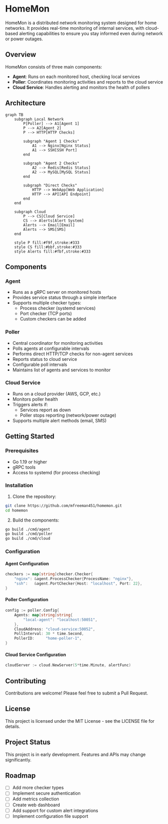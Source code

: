 # HomeMon

HomeMon is a distributed network monitoring system designed for home networks. It provides real-time monitoring of internal services, with cloud-based alerting capabilities to ensure you stay informed even during network or power outages.

## Overview

HomeMon consists of three main components:
- **Agent**: Runs on each monitored host, checking local services
- **Poller**: Coordinates monitoring activities and reports to the cloud service
- **Cloud Service**: Handles alerting and monitors the health of pollers

## Architecture

```mermaid
graph TB
    subgraph Local Network
        P[Poller] --> A1[Agent 1]
        P --> A2[Agent 2]
        P --> HTTP[HTTP Checks]
        
        subgraph "Agent 1 Checks"
            A1 --> Nginx[Nginx Status]
            A1 --> SSH[SSH Port]
        end
        
        subgraph "Agent 2 Checks"
            A2 --> Redis[Redis Status]
            A2 --> MySQL[MySQL Status]
        end
        
        subgraph "Direct Checks"
            HTTP --> WebApp[Web Application]
            HTTP --> API[API Endpoint]
        end
    end
    
    subgraph Cloud
        P --> CS[Cloud Service]
        CS --> Alerts[Alert System]
        Alerts --> Email[Email]
        Alerts --> SMS[SMS]
    end

    style P fill:#f9f,stroke:#333
    style CS fill:#bbf,stroke:#333
    style Alerts fill:#fbf,stroke:#333
```

## Components

### Agent
- Runs as a gRPC server on monitored hosts
- Provides service status through a simple interface
- Supports multiple checker types:
    - Process checker (systemd services)
    - Port checker (TCP ports)
    - Custom checkers can be added

### Poller
- Central coordinator for monitoring activities
- Polls agents at configurable intervals
- Performs direct HTTP/TCP checks for non-agent services
- Reports status to cloud service
- Configurable poll intervals
- Maintains list of agents and services to monitor

### Cloud Service
- Runs on a cloud provider (AWS, GCP, etc.)
- Monitors poller health
- Triggers alerts if:
    - Services report as down
    - Poller stops reporting (network/power outage)
- Supports multiple alert methods (email, SMS)

## Getting Started

### Prerequisites
- Go 1.19 or higher
- gRPC tools
- Access to systemd (for process checking)

### Installation

1. Clone the repository:
```bash
git clone https://github.com/mfreeman451/homemon.git
cd homemon
```

2. Build the components:
```bash
go build ./cmd/agent
go build ./cmd/poller
go build ./cmd/cloud
```

### Configuration

#### Agent Configuration
```go
checkers := map[string]checker.Checker{
    "nginx": &agent.ProcessChecker{ProcessName: "nginx"},
    "ssh":   &agent.PortChecker{Host: "localhost", Port: 22},
}
```

#### Poller Configuration
```go
config := poller.Config{
    Agents: map[string]string{
        "local-agent": "localhost:50051",
    },
    CloudAddress: "cloud-service:50052",
    PollInterval: 30 * time.Second,
    PollerID:     "home-poller-1",
}
```

#### Cloud Service Configuration
```go
cloudServer := cloud.NewServer(5*time.Minute, alertFunc)
```

## Contributing

Contributions are welcome! Please feel free to submit a Pull Request.

## License

This project is licensed under the MIT License - see the LICENSE file for details.

## Project Status

This project is in early development. Features and APIs may change significantly.

## Roadmap

- [ ] Add more checker types
- [ ] Implement secure authentication
- [ ] Add metrics collection
- [ ] Create web dashboard
- [ ] Add support for custom alert integrations
- [ ] Implement configuration file support